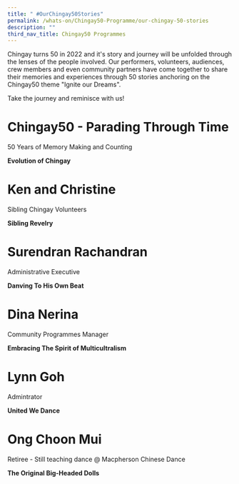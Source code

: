 ```yaml
---
title: " #OurChingay50Stories"
permalink: /whats-on/Chingay50-Programme/our-chingay-50-stories
description: ""
third_nav_title: Chingay50 Programmes
---
```

Chingay turns 50 in 2022 and it's story and journey will be unfolded through the lenses of the people involved. Our performers, volunteers, audiences, crew members and even community partners have come together to share their memories and experiences through 50 stories anchoring on the Chingay50 theme "Ignite our Dreams".

Take the journey and reminisce with us!

# **Chingay50 - Parading Through Time**
50 Years of Memory Making and Counting

**Evolution of Chingay**
# **Ken and Christine**
Sibling Chingay Volunteers

**Sibling Revelry**

# **Surendran Rachandran**
Administrative Executive

**Danving To His Own Beat**

# **Dina Nerina**
Community Programmes Manager

**Embracing The Spirit of Multicultralism**

# **Lynn Goh**

Admintrator

**United We Dance**

# **Ong Choon Mui**

Retiree - Still teaching dance @ Macpherson Chinese Dance

**The Original Big-Headed Dolls**